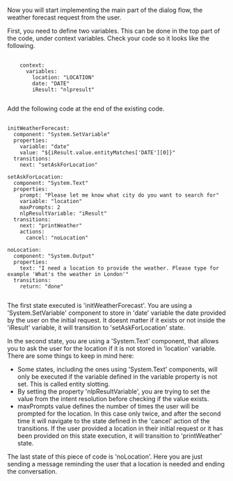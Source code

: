 Now you will start implementing the main part of the dialog flow, the weather forecast request from the user.

First, you need to define two variables. This can be done in the top part of the code, under context variables.
Check your code so it looks like the following.
<pre>
    <code>
    context:
      variables:
        location: "LOCATION"
        date: "DATE"
        iResult: "nlpresult"
    </code>
</pre>
Add the following code at the end of the existing code.
<pre>
    <code>
initWeatherForecast:
  component: "System.SetVariable"
  properties:
    variable: "date"
    value: "${iResult.value.entityMatches['DATE'][0]}"
  transitions:
    next: "setAskForLocation"

setAskForLocation:
  component: "System.Text"
  properties:
    prompt: "Please let me know what city do you want to search for"
    variable: "location"
    maxPrompts: 2
    nlpResultVariable: "iResult"      
  transitions:
    next: "printWeather"
    actions:
      cancel: "noLocation"

noLocation:
  component: "System.Output"
  properties:
    text: "I need a location to provide the weather. Please type for example 'What's the weather in London'"
  transitions:
    return: "done"
    </code>
</pre>

The first state executed is 'initWeatherForecast'. You are using a 'System.SetVariable' component to store in 'date' variable the date provided by the user on the initial request. It doesnt matter if it exists or not inside the 'iResult' variable, it will transition to 'setAskForLocation' state.

In the second state, you are using a 'System.Text' component, that allows you to ask the user for  the location if it is not stored in 'location' variable. There are some things to keep in mind here:
* Some states, including the ones using 'System.Text' components, will only be executed if the variable defined in the variable property is not set. This is called entity slotting.
* By setting the property 'nlpResultVariable', you are trying to set the value from the intent resolution before checking if the value exists.
* maxPrompts value defines the number of times the user will be prompted for the location. In this case only twice, and after the second time it will navigate to the state defined in the 'cancel' action of the transitions.
If the user provided a location in their initial request or it has been provided on this state execution, it will transition to 'printWeather' state.

The last state of this piece of code is 'noLocation'. Here you are just sending a message reminding the user that a location is needed and ending the conversation.